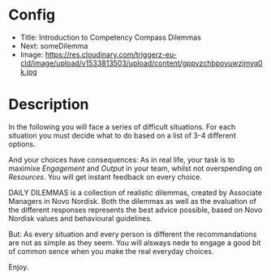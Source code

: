 # Config
 - Title: Introduction to Competency Compass Dilemmas
 - Next: someDilemma
 - Image: https://res.cloudinary.com/triggerz-eu-cld/image/upload/v1533813503/upload/content/gppvzchbpovuwzjmyq0k.jpg

# Description
In the following you will face a series of difficult situations. For each situation you must decide what to do based on a list of 3-4 different options.

And your choices have consequences: As in real life, your task is to maximixe *Engagement* and *Output* in your team, whilst not overspending on *Resources*. You will get instant feedback on every choice.

DAILY DILEMMAS is a collection of realistic dilemmas, created by Associate Managers in Novo Nordisk. Both the dilemmas as well as the evaluation of the different responses represents the best advice possible, based on Novo Nordisk values and behavioural guidelines.

But: As every situation and every person is different the recommandations are not as simple as they seem. You will alsways nede to engage a good bit of common sence when you make the real everyday choices.

Enjoy.
